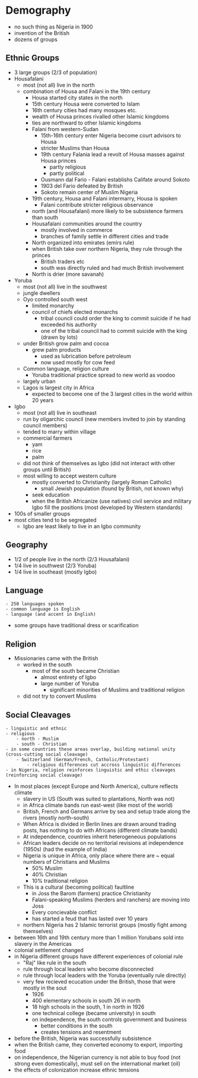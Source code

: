 # Demography
- no such thing as Nigeria in 1900
- invention of the British
- dozens of groups

## Ethnic Groups
- 3 large groups (2/3 of population)
- Housafalani
	- most (not all) live in the north
	- combination of Housa and Falani in the 19th century
		- Housa started city states in the north
		- 15th century Housa were converted to Islam
		- 16th century cities had many mosques etc.
		- wealth of Housa princes rivalled other Islamic kingdoms
		- ties are northward to other Islamic kingdoms
		- Falani from western-Sudan
			- 15th-16th century enter Nigeria become court advisors to Housa
			- stricter Muslims than Housa
			- 19th century Falania lead a revolt of Housa masses against Housa princes
				- partly religious
				- partly political
			- Ousmann dal Fario - Falani establishs Califate around Sokoto
			- 1903 del Fario defeated by British
			- Sokoto remain center of Muslim Nigeria
		- 19th century, Housa and Falani intermarry, Housa is spoken
			- Falani contribute stricter religious observance
		- north (and Housafalani) more likely to be subsistence farmers than south
		- Housafalani communities around the country
			- mostly involved in commerce
			- branches of family settle in different cities and trade
		- North organized into emirates (emirs rule)
		- when British take over northern Nigeria, they rule through the princes
			- British traders etc
			- south was directly ruled and had much British involvement
		- North is drier (more savanah)
- Yoruba
	- most (not all) live in the southwest
	- jungle dwellers
	- Oyo controlled south west
		- limited monarchy
		- council of chiefs elected monarchs
			- tribal council could order the king to commit suicide if he had exceeded his authority
			- one of the tribal council had to commit suicide with the king (drawn by lots)
	- under British grow palm and cocoa
		- grew palm products
			- used as lubrication before petroleum
			- now used mostly for cow feed
	- Common language, religion culture
		- Yoruba traditional practice spread to new world as voodoo
	- largely urban
	- Lagos is largest city in Africa
		- expected to become one of the 3 largest cities in the world within 20 years
- Igbo
	- most (not all) live in southeast
	- run by oligarchic council (new members invited to join by standing council members)
	- tended to marry within village
	- commercial farmers
		- yam
		- rice
		- palm
	- did not think of themselves as Igbo (did not interact with other groups until British)
	- most willing to accept western culture
	 	- mostly converted to Christianity (largely Roman Catholic)
			- small Jewish population (found by British, not known why)
		- seek education
		- when the British Africanize (use natives) civil service and military Igbo fill the positions (most developed by Western standards)
- 100s of smaller groups
- most cities tend to be segregated
	- Igbo are least likely to live in an Igbo community


## Geography
- 1/2 of people live in the north (2/3 Housafalani)
- 1/4 live in southwest (2/3 Yoruba)
- 1/4 live in southeast (mostly Igbo)

## Language
	- 250 languages spoken
	- common language is English
	- language (and accent in English)

- some groups have traditional dress or scarification

## Religion
- Missionaries came with the British
	- worked in the south
		- most of the south became Christian
			- almost entirety of Igbo
			- large number of Yoruba
				- significant minorities of Muslims and traditional religion
	- did not try to convert Muslims

## Social Cleavages
	- linguistic and ethnic
	- religious
		- north - Muslim
		- south - Christian
	- in some countries these areas overlap, building national unity (cross-cutting social cleavage)
		- Switzerland (German/French, Catholic/Protestant)
			- religious differences cut accross linguistic differences
	- in Nigeria, religion reinforces linguistic and ethic cleavages (reinforcing social cleavage)

- In most places (except Europe and North America), culture reflects climate
	- slavery in US (South was suited to plantations, North was not)
	- in Africa climate bands run east-west (like most of the world)
	- British, French and Germans arrive by sea and setup trade along the rivers (mostly north-south)
	- When Africa is divided in Berlin lines are drawn around trading posts, has nothing to do with Africans (different climate bands)
	- At independence, countries inherit heterogeneous populations
	- African leaders decide on no territorial revisions at independence (1950s) (had the example of India)
	- Nigeria is unique in Africa, only place where there are ~ equal numbers of Christians and Muslims
		- 50% Muslim
		- 40% Christian
		- 10% traditional religion
	- This is a cultural (becoming political) faultline
		- in Joss the Barom (farmers) practice Christianity
		- Falani-speaking Muslims (herders and ranchers) are moving into Joss
		- Every concievable conflict
		- has started a feud that has lasted over 10 years
	- northern Nigeria has 2 Islamic terrorist groups (mostly fight among themselves)
- between 16th and 19th century more than 1 million Yorubans sold into slavery in the Americas
- colonial settlement changed
- in Nigeria different groups have different experiences of colonial rule
	- "Raj" like rule in the south
	- rule through local leaders who become disconnected
	- rule through local leaders with the Yoruba (eventually rule directly)
	- very few recieved ecucation under the British, those that were mostly in the sout
		- 1926
		- 400 elementary schools in south 26 in north
		- 18 high schools in the south, 1 in north in 1926
		- one technical college (became university) in south
		- on independence, the south controls government and business
			- better conditions in the south
			- creates tensions and resentment
- before the British, Nigeria was successfully subsistence
- when the British came, they converted economy to export, importing food
- on independence, the Nigerian currency is not able to buy food (not strong even domestically), must sell on the international market (oil)
- the effects of colonization increase ethnic tensions
